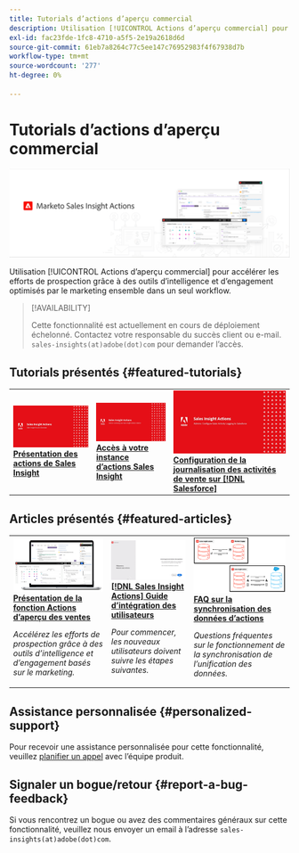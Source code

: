 ```yaml
---
title: Tutorials d’actions d’aperçu commercial
description: Utilisation [!UICONTROL Actions d’aperçu commercial] pour accélérer les efforts de prospection grâce à des outils d’intelligence et d’engagement optimisés par le marketing ensemble dans un seul workflow.
exl-id: fac23fde-1fc8-4710-a5f5-2e19a2618d6d
source-git-commit: 61eb7a8264c77c5ee147c76952983f4f67938d7b
workflow-type: tm+mt
source-wordcount: '277'
ht-degree: 0%

---
```


# Tutorials d’actions d’aperçu commercial

![](assets/header.png)

Utilisation [!UICONTROL Actions d’aperçu commercial] pour accélérer les efforts de prospection grâce à des outils d’intelligence et d’engagement optimisés par le marketing ensemble dans un seul workflow.

>[!AVAILABILITY]
>
>Cette fonctionnalité est actuellement en cours de déploiement échelonné. Contactez votre responsable du succès client ou e-mail. `sales-insights(at)adobe(dot)com` pour demander l’accès.

## Tutorials présentés {#featured-tutorials}

<table style="table-layout:fixed">
<tr>
<td>
<a href="/help/sales-insight-actions/sales-insight-actions-overview.md"><img alt="image miniature pour l’aperçu des actions Sales Insight" src="assets/sales-insight-actions-feature-overview-videothumb.png" /></a>
<div><a href="/help/sales-insight-actions/sales-insight-actions-overview.md"><strong>Présentation des actions de Sales Insight</strong></a></div>
</td>
<td>
<a href="/help/sales-insight-actions/accessing-your-sales-insight-actions-instance.md"><img alt="Image miniature pour accéder à votre instance d’actions Sales Insight" src="assets/accessing-your-sales-insight-actions-instance-videothumb.png" /></a>
<div><a href="/help/sales-insight-actions/accessing-your-sales-insight-actions-instance.md"><strong>Accès à votre instance d’actions Sales Insight</strong></a></div>
</td>
<td>
<a href="/help/sales-insight-actions/configure-sales-activity-logging-to-salesforce.md"><img alt="image miniature pour configurer la journalisation de l’activité commerciale sur [!DNL Salesforce]" src="assets/configure-sales-activity-logging-to-salesforce-videothumb.png" /></a>
<div><a href="/help/sales-insight-actions/configure-sales-activity-logging-to-salesforce.md"><strong>Configuration de la journalisation des activités de vente sur [!DNL Salesforce]</strong></a></div>
</td>
</tr>
</table>

## Articles présentés {#featured-articles}

<table style="table-layout:fixed">
<tr>
<td>
<a href="https://experienceleague.adobe.com/docs/marketo/using/product-docs/marketo-sales-insight/actions/sales-insight-actions-feature-overview.html"><img alt="image miniature pour la présentation de la fonctionnalité d’actions Sales Insight" src="assets/sales-insight-actions-feature-overview-thumb.png" /></a>
<div><a href="https://experienceleague.adobe.com/docs/marketo/using/product-docs/marketo-sales-insight/actions/sales-insight-actions-feature-overview.html"><strong>Présentation de la fonction Actions d’aperçu des ventes</strong></a></div>
<p><em>Accélérez les efforts de prospection grâce à des outils d’intelligence et d’engagement basés sur le marketing.</em></p>
</td>
<td>
<a href="https://experienceleague.adobe.com/docs/marketo/using/product-docs/marketo-sales-insight/actions/getting-started/sales-insight-actions-user-onboarding-guide.html"><img alt="image miniature pour [!DNL Sales Insight Actions] Guide d’intégration des utilisateurs" src="assets/sales-insight-actions-user-onboarding-guide-thumb.png" /></a>
<div><a href="https://experienceleague.adobe.com/docs/marketo/using/product-docs/marketo-sales-insight/actions/getting-started/sales-insight-actions-user-onboarding-guide.html"><strong>[!DNL Sales Insight Actions] Guide d’intégration des utilisateurs</strong></a></div>
<p><em>Pour commencer, les nouveaux utilisateurs doivent suivre les étapes suivantes.</em></p>
</td>
<td>
<a href="https://experienceleague.adobe.com/docs/marketo/using/product-docs/marketo-sales-insight/actions/admin/actions-data-sync-faq.html"><img alt="image miniature pour la FAQ sur la synchronisation des données d’actions" src="assets/actions-data-sync-faq-thumb.png" /></a>
<div><a href="https://experienceleague.adobe.com/docs/marketo/using/product-docs/marketo-sales-insight/actions/admin/actions-data-sync-faq.html"><strong>FAQ sur la synchronisation des données d’actions</strong></a></div>
<p><em>Questions fréquentes sur le fonctionnement de la synchronisation de l’unification des données.</em></p>
</td>
</tr>
</table>

## Assistance personnalisée {#personalized-support}

Pour recevoir une assistance personnalisée pour cette fonctionnalité, veuillez [planifier un appel](https://outlook.office365.com/owa/calendar/AdobeInc1@adobe.onmicrosoft.com/bookings/) avec l’équipe produit.

## Signaler un bogue/retour {#report-a-bug-feedback}

Si vous rencontrez un bogue ou avez des commentaires généraux sur cette fonctionnalité, veuillez nous envoyer un email à l’adresse `sales-insights(at)adobe(dot)com`.
